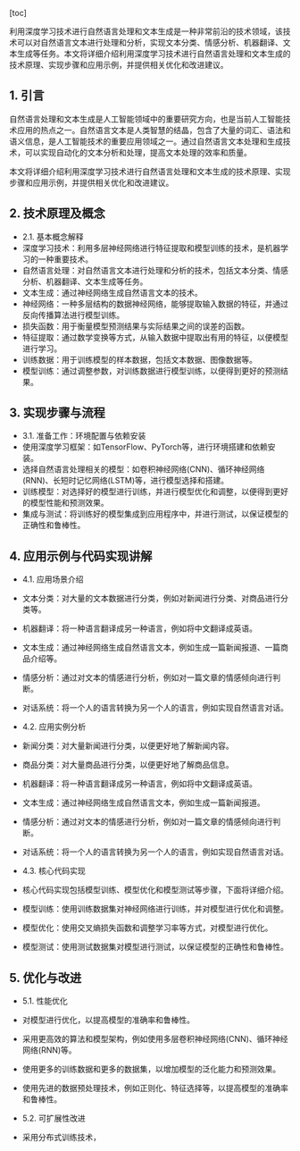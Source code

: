 
[toc]                    
                
                
利用深度学习技术进行自然语言处理和文本生成是一种非常前沿的技术领域，该技术可以对自然语言文本进行处理和分析，实现文本分类、情感分析、机器翻译、文本生成等任务。本文将详细介绍利用深度学习技术进行自然语言处理和文本生成的技术原理、实现步骤和应用示例，并提供相关优化和改进建议。

## 1. 引言

自然语言处理和文本生成是人工智能领域中的重要研究方向，也是当前人工智能技术应用的热点之一。自然语言文本是人类智慧的结晶，包含了大量的词汇、语法和语义信息，是人工智能技术的重要应用领域之一。通过自然语言文本处理和生成技术，可以实现自动化的文本分析和处理，提高文本处理的效率和质量。

本文将详细介绍利用深度学习技术进行自然语言处理和文本生成的技术原理、实现步骤和应用示例，并提供相关优化和改进建议。

## 2. 技术原理及概念

- 2.1. 基本概念解释
- 深度学习技术：利用多层神经网络进行特征提取和模型训练的技术，是机器学习的一种重要技术。
- 自然语言处理：对自然语言文本进行处理和分析的技术，包括文本分类、情感分析、机器翻译、文本生成等任务。
- 文本生成：通过神经网络生成自然语言文本的技术。
- 神经网络：一种多层结构的数据神经网络，能够提取输入数据的特征，并通过反向传播算法进行模型训练。
- 损失函数：用于衡量模型预测结果与实际结果之间的误差的函数。
- 特征提取：通过数学变换等方式，从输入数据中提取出有用的特征，以便模型进行学习。
- 训练数据：用于训练模型的样本数据，包括文本数据、图像数据等。
- 模型训练：通过调整参数，对训练数据进行模型训练，以便得到更好的预测结果。

## 3. 实现步骤与流程

- 3.1. 准备工作：环境配置与依赖安装
- 使用深度学习框架：如TensorFlow、PyTorch等，进行环境搭建和依赖安装。
- 选择自然语言处理相关的模型：如卷积神经网络(CNN)、循环神经网络(RNN)、长短时记忆网络(LSTM)等，进行模型选择和搭建。
- 训练模型：对选择好的模型进行训练，并进行模型优化和调整，以便得到更好的模型性能和预测效果。
- 集成与测试：将训练好的模型集成到应用程序中，并进行测试，以保证模型的正确性和鲁棒性。

## 4. 应用示例与代码实现讲解

- 4.1. 应用场景介绍

- 文本分类：对大量的文本数据进行分类，例如对新闻进行分类、对商品进行分类等。
- 机器翻译：将一种语言翻译成另一种语言，例如将中文翻译成英语。
- 文本生成：通过神经网络生成自然语言文本，例如生成一篇新闻报道、一篇商品介绍等。
- 情感分析：通过对文本的情感进行分析，例如对一篇文章的情感倾向进行判断。
- 对话系统：将一个人的语言转换为另一个人的语言，例如实现自然语言对话。

- 4.2. 应用实例分析
- 新闻分类：对大量新闻进行分类，以便更好地了解新闻内容。
- 商品分类：对大量商品进行分类，以便更好地了解商品信息。
- 机器翻译：将一种语言翻译成另一种语言，例如将中文翻译成英语。
- 文本生成：通过神经网络生成自然语言文本，例如生成一篇新闻报道。
- 情感分析：通过对文本的情感进行分析，例如对一篇文章的情感倾向进行判断。
- 对话系统：将一个人的语言转换为另一个人的语言，例如实现自然语言对话。

- 4.3. 核心代码实现
- 核心代码实现包括模型训练、模型优化和模型测试等步骤，下面将详细介绍。
- 模型训练：使用训练数据集对神经网络进行训练，并对模型进行优化和调整。
- 模型优化：使用交叉熵损失函数和调整学习率等方式，对模型进行优化。
- 模型测试：使用测试数据集对模型进行测试，以保证模型的正确性和鲁棒性。

## 5. 优化与改进

- 5.1. 性能优化

- 对模型进行优化，以提高模型的准确率和鲁棒性。
- 采用更高效的算法和模型架构，例如使用多层卷积神经网络(CNN)、循环神经网络(RNN)等。
- 使用更多的训练数据和更多的数据集，以增加模型的泛化能力和预测效果。
- 使用先进的数据预处理技术，例如正则化、特征选择等，以提高模型的准确率和鲁棒性。

- 5.2. 可扩展性改进

- 采用分布式训练技术，

